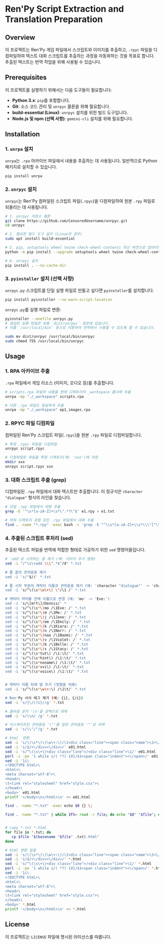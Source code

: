 # Ren'Py Script Extraction and Translation Preparation

## Overview
이 프로젝트는 Ren'Py 게임 파일에서 스크립트와 이미지를 추출하고, `.rpyc` 파일을 디컴파일하여 텍스트 대화 스크립트를 추출하는 과정을 자동화하는 것을 목표로 합니다. 추출된 텍스트는 번역 작업을 위해 사용될 수 있습니다.

## Prerequisites
이 프로젝트를 실행하기 위해서는 다음 도구들이 필요합니다:

*   **Python 3.x**: `pip`를 포함합니다.
*   **Git**: 소스 코드 관리 및 `unrpyc` 클론을 위해 필요합니다.
*   **build-essential (Linux)**: `unrpyc` 설치를 위한 빌드 도구입니다.
*   **Node.js 및 npm (선택 사항)**: `gemini-cli` 설치를 위해 필요합니다.

## Installation

### 1. `unrpa` 설치
`unrpa`는 `.rpa` 아카이브 파일에서 내용을 추출하는 데 사용됩니다. 일반적으로 Python 패키지로 설치할 수 있습니다.

```bash
pip install unrpa
```

### 2. `unrpyc` 설치
`unrpyc`는 Ren'Py 컴파일된 스크립트 파일(`.rpyc`)을 디컴파일하여 원본 `.rpy` 파일로 되돌리는 데 사용됩니다.

```bash
# 1. unrpyc 저장소 클론
git clone https://github.com/CensoredUsername/unrpyc.git
cd unrpyc

# 2. 필요한 빌드 도구 설치 (Linux의 경우)
sudo apt install build-essential

# 3. pip, setuptools wheel twine check-wheel-contents 최신 버전으로 업데이트
python -m pip install --upgrade setuptools wheel twine check-wheel-contents

# 4. unrpyc 설치
pip install . --no-cache-dir
```

### 3. `pyinstaller` 설치 (선택 사항)
`unrpyc.py` 스크립트를 단일 실행 파일로 만들고 싶다면 `pyinstaller`를 설치합니다.

```bash
pip install pyinstaller --no-warn-script-location
```

`unrpyc.py`를 실행 파일로 변환:
```bash
pyinstaller --onefile unrpyc.py
# 생성된 실행 파일은 보통 `dist/unrpyc` 경로에 있습니다.
# 이를 `/usr/local/bin` 등으로 이동하여 전역에서 사용할 수 있도록 할 수 있습니다.

sudo mv dist/unrpyc /usr/local/bin/unrpyc
sudo chmod 755 /usr/local/bin/unrpyc
```



## Usage

### 1. RPA 아카이브 추출
`.rpa` 파일에서 게임 리소스 (이미지, 오디오 등)를 추출합니다.

```bash
# scripts.rpa 파일의 내용을 현재 디렉토리의 _workspace 폴더에 추출
unrpa -mp "./_workspace" scripts.rpa

# 다른 .rpa 파일도 동일하게 추출
unrpa -mp "./_workspace" ep1_images.rpa
```

### 2. RPYC 파일 디컴파일
컴파일된 Ren'Py 스크립트 파일(`.rpyc`)을 원본 `.rpy` 파일로 디컴파일합니다.

```bash
# 특정 .rpyc 파일을 디컴파일
unrpyc script.rpyc

# 디컴파일된 파일을 특정 디렉토리(예: 'xxx')에 저장
mkdir xxx
unrpyc script.rpyc xxx
```

### 3. 대화 스크립트 추출 (grep)
디컴파일된 `.rpy` 파일에서 대화 텍스트만 추출합니다. 이 정규식은 `character "dialogue"` 형식의 라인을 찾습니다.

```bash
# 단일 .rpy 파일에서 대화 추출
grep -E '^\s*[a-zA-Z]+\s*\".*?\"$' e1.rpy > e1.txt

# 하위 디렉토리 포함 모든 .rpy 파일에서 대화 추출
find . -name "*.rpy" -exec bash -c 'grep -E "^\\s*[a-zA-Z]+\\s*\\\"[^\\]*\\\"$" "$0" > "$(basename "$0" .rpy).txt"' {} \;
```

### 4. 추출된 스크립트 후처리 (sed)
추출된 텍스트 파일을 번역에 적합한 형태로 가공하기 위한 `sed` 명령어들입니다.

```bash
# 'add'로 시작하는 줄 제거 (예: 이미지 추가 명령)
sed -i "/^\s\+add \\\".*$"/d" *.txt

# 줄 끝의 큰따옴표 제거
sed -i 's/"$//' *.txt

# 줄 시작 부분의 캐릭터 이름과 큰따옴표 제거 (예: 'character "dialogue"' -> 'character dialogue')
sed -i 's/^\(\s*\w\+\) \"/\1 /' *.txt

# 캐릭터 약어를 전체 이름으로 변경 (예: 'mo' -> 'Eve:')
sed -i 's/\[m!t\]/Dennis/' *
sed -i 's/^\(\s*\)mo /\1Eve: /' *.txt
sed -i 's/^\(\s*\)m /\1Me: /' *.txt
sed -i 's/^\(\s*\)j /\1Jane: /' *.txt
sed -i 's/^\(\s*\)em /\1Emily: /' *.txt
sed -i 's/^\(\s*\)k /\1Kiara: /' *.txt
sed -i 's/^\(\s*\)n /\1Narr: /' *.txt
sed -i 's/^\(\s*\)nao /\1Naomi: /' *.txt
sed -i 's/^\(\s*\)v /\1Violet: /' *.txt
sed -i 's/^\(\s*\)b /\1Belle: /' *.txt
sed -i 's/^\(\s*\)s /\1Stacy: /' *.txt
sed -i 's/^\(\s*tut\) /\1:\t/' *.txt
sed -i 's/^\(\s*hint\) /\1:\t/' *.txt
sed -i 's/^\(\s*noname\) /\1:\t/' *.txt
sed -i 's/^\(\s*svi\) /\1:\t/' *.txt
sed -i 's/^\(\s*voice\) /\1:\t/' *.txt


# 캐릭터 이름 뒤에 탭 추가 (정렬을 위해)
sed -i 's/^\(\s*\w\+:\) /\1\t/' *.txt

# Ren'Py 서식 태그 제거 (예: {i}, {/i})
sed -i 's/{\/\?i}//g' *.txt

# 줄바꿈 문자 '\n'을 공백으로 대체
sed -i 's/\\n/ /g' *.txt

# 이스케이프된 큰따옴표 '\"'를 일반 큰따옴표 '"'로 대체
sed -i 's/\\"/"/g' *.txt

# html  변환
sed -i 's/\(\s*\)\(\w\+:\)/\1<div class="line"><span class="name">\2<\/span><div>/' e01.html
sed -i 's/$/<\/div><\/div>/' e01.html
sed -i 's/^\(\s\+\)<div class="line">/<div class="line">\1/' e01.html
perl -i -pe '1 while s/( *?) {4}/$1<span class="indent"><\/span>/' e01.html
sed -i '1i\
<!DOCTYPE html>\
<html>\
<meta charset="utf-8">\
<head>\
\t<link rel="stylesheet" href="style.css">\
</head>\
<body>' e01.html
printf '</body>\n</html>\n' >> e01.html

find . -name "*.txt" -exec echo $0 {} \;

find . -name "*.txt" | while IFS= read -r file; do echo "$0" "$file"; done


# copy *.txt *.html
for file in *.txt; do
   cp $file "$(basename "$file" .txt).html"
done

# html 변환 일괄
sed -i 's/\(\s*\)\(\w\+:\)/\1<div class="line"><span class="name">\2<\/span><div>/' *.html
sed -i 's/$/<\/div><\/div>/' *.html
sed -i 's/^\(\s\+\)<div class="line">/<div class="line">\1/' *.html
perl -i -pe '1 while s/( *?) {4}/$1<span class="indent"><\/span>/' *.html
sed -i '1i\
<!DOCTYPE html>\
<html>\
<meta charset="utf-8">\
<head>\
\t<link rel="stylesheet" href="style.css">\
</head>\
<body>' *.html
printf '</body>\n</html>\n' >> *.html
```

## License
이 프로젝트는 `LICENSE` 파일에 명시된 라이선스를 따릅니다.

```
